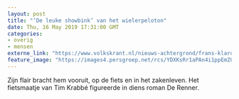 ```yaml
---
layout: post
title: "‘De leuke showbink’ van het wielerpeloton"
date: Thu, 16 May 2019 17:31:00 GMT
categories: 
- overig 
- mensen 
externe_link: "https://www.volkskrant.nl/nieuws-achtergrond/frans-klardie-was-de-leuke-showbink-van-het-wielerpeloton~bb9bd0aa/"
feature_image: "https://images4.persgroep.net/rcs/YDXKsRr1aPAn4i1ppEmZGbTtZ1M/diocontent/148543064/_crop/1/0/2871/2871/_fill/320/320?appId=93a17a8fd81db0de025c8abd1cca1279&quality=0.85"
---
```


Zijn flair bracht hem vooruit, op de fiets en in het zakenleven. Het fietsmaatje van Tim Krabbé figureerde in diens roman De Renner.
